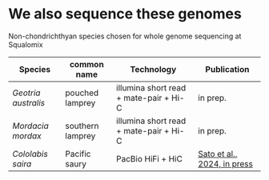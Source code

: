 # We also sequence these genomes
Non-chondrichthyan species chosen for whole genome sequencing at Squalomix


| Species |common name|Technology|Publication|
|----|----|----|----|
| *Geotria australis* | pouched lamprey | illumina short read + mate-pair + Hi-C | in prep. |
| *Mordacia mordax* | southern lamprey | illumina short read + mate-pair + Hi-C | in prep. |
| *Cololabis saira* | Pacific saury | PacBio HiFi + HiC | [Sato et al., 2024, in press](https://www.biorxiv.org/content/10.1101/2023.10.16.562003v1.full) |
